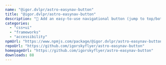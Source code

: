 ```yaml
---
name: "@igor.dvlpr/astro-easynav-button"
title: "@igor.dvlpr/astro-easynav-button"
description: "🧭 Add an easy-to-use navigational button (jump to top/bottom) to your Astro site. 🔼"
categories:
  - "css+ui"
  - "frameworks"
  - "accessibility"
npmUrl: "https://www.npmjs.com/package/@igor.dvlpr/astro-easynav-button"
repoUrl: "https://github.com/igorskyflyer/astro-easynav-button"
homepageUrl: "https://github.com/igorskyflyer/astro-easynav-button"
downloads: 88
---
```

